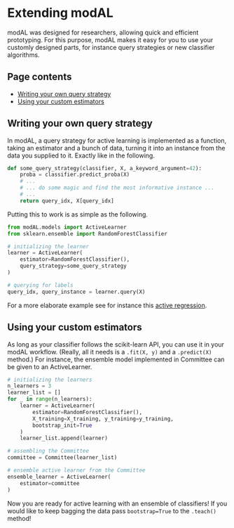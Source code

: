 # Extending modAL
modAL was designed for researchers, allowing quick and efficient prototyping. For this purpose, modAL makes it easy for you to use your customly designed parts, for instance query strategies or new classifier algorithms.

## Page contents
- [Writing your own query strategy](#query-strategy)  
- [Using your custom estimators](#custom-estimators)

## Writing your own query strategy<a name="query-strategy"></a>
In modAL, a query strategy for active learning is implemented as a function, taking an estimator and a bunch of data, turning it into an instance from the data you supplied to it. Exactly like in the following.
```python
def some_query_strategy(classifier, X, a_keyword_argument=42):
    proba = classifier.predict_proba(X)
    # ...
    # ... do some magic and find the most informative instance ...
    # ...
    return query_idx, X[query_idx]
```
Putting this to work is as simple as the following.
```python
from modAL.models import ActiveLearner
from sklearn.ensemble import RandomForestClassifier

# initializing the learner
learner = ActiveLearner(
    estimator=RandomForestClassifier(),
    query_strategy=some_query_strategy
)

# querying for labels
query_idx, query_instance = learner.query(X)
```
For a more elaborate example see for instance this [active regression](Active-regression).

## Using your custom estimators<a name="custom-estimators"></a>
As long as your classifier follows the scikit-learn API, you can use it in your modAL workflow. (Really, all it needs is a ```.fit(X, y)``` and a ```.predict(X)``` method.) For instance, the ensemble model implemented in Committee can be given to an ActiveLearner.
```python
# initializing the learners
n_learners = 3
learner_list = []
for _ in range(n_learners):
    learner = ActiveLearner(
        estimator=RandomForestClassifier(),
        X_training=X_training, y_training=y_training,
        bootstrap_init=True
    )
    learner_list.append(learner)

# assembling the Committee
committee = Committee(learner_list)

# ensemble active learner from the Committee
ensemble_learner = ActiveLearner(
    estimator=committee
)
```
Now you are ready for active learning with an ensemble of classifiers! If you would like to keep bagging the data pass ```bootstrap=True``` to the ```.teach()``` method!
